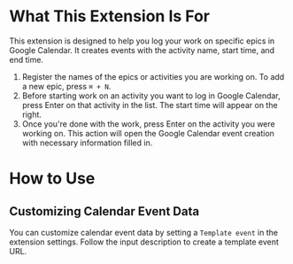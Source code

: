 # What This Extension Is For

This extension is designed to help you log your work on specific epics in Google Calendar. It creates events with the activity name, start time, and end time.

1. Register the names of the epics or activities you are working on. To add a new epic, press `⌘ + N`.
2. Before starting work on an activity you want to log in Google Calendar, press Enter on that activity in the list. The start time will appear on the right.
3. Once you're done with the work, press Enter on the activity you were working on. This action will open the Google Calendar event creation with necessary information filled in.

# How to Use

## Customizing Calendar Event Data

You can customize calendar event data by setting a `Template event` in the extension settings. Follow the input description to create a template event URL.

